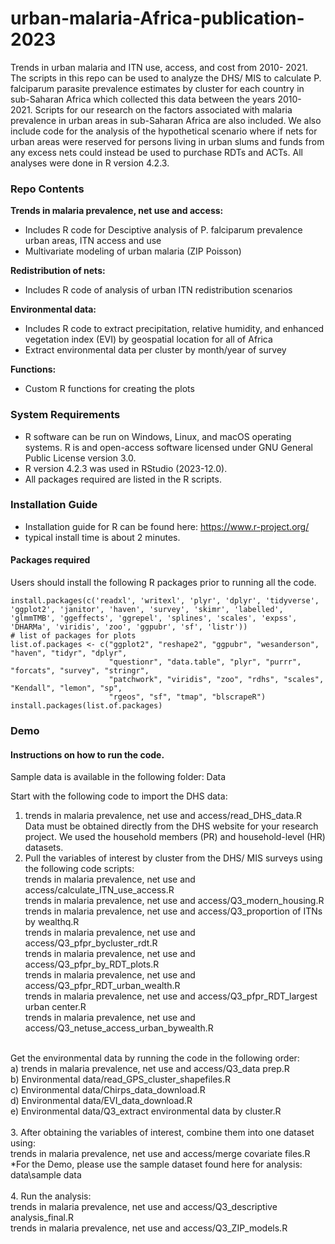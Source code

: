 # urban-malaria-Africa-publication-2023
Trends in urban malaria and ITN use, access, and cost from 2010- 2021.
The scripts in this repo can be used to analyze the DHS/ MIS to calculate P. falciparum parasite prevalence estimates by cluster for each country in sub-Saharan Africa which collected this data between the years 2010- 2021. Scripts for our research on the factors associated with malaria prevalence in urban areas in sub-Saharan Africa are also included. We also include code for the analysis of the hypothetical scenario where if nets for urban areas were reserved for persons living in urban slums and funds from any excess nets could instead be used to purchase RDTs and ACTs. All analyses were done in R version 4.2.3. 
  
### Repo Contents
**Trends in malaria prevalence, net use and access:** 
* Includes R code for Desciptive analysis of P. falciparum prevalence urban areas, ITN access and use
* Multivariate modeling of urban malaria (ZIP Poisson)
  
**Redistribution of nets:**
* Includes R code of analysis of urban ITN redistribution scenarios
  
**Environmental data:**
* Includes R code to extract precipitation, relative humidity, and enhanced vegetation index (EVI) by geospatial location for all of Africa
* Extract environmental data per cluster by month/year of survey
  
**Functions:**
* Custom R functions for creating the plots

### System Requirements
* R software can be run on Windows, Linux, and macOS operating systems. R is and open-access software licensed under GNU General Public License version 3.0. 
* R version 4.2.3 was used in RStudio (2023-12.0).
* All packages required are listed in the R scripts.

### Installation Guide 
* Installation guide for R can be found here: https://www.r-project.org/ 
* typical install time is about 2 minutes.
#### Packages required
Users should install the following R packages prior to running all the code.
```
install.packages(c('readxl', 'writexl', 'plyr', 'dplyr', 'tidyverse', 'ggplot2', 'janitor', 'haven', 'survey', 'skimr', 'labelled', 'glmmTMB', 'ggeffects', 'ggrepel', 'splines', 'scales', 'expss', 'DHARMa', 'viridis', 'zoo', 'ggpubr', 'sf', 'listr'))
# list of packages for plots
list.of.packages <- c("ggplot2", "reshape2", "ggpubr", "wesanderson", "haven", "tidyr", "dplyr",
                      "questionr", "data.table", "plyr", "purrr", "forcats", "survey", "stringr", 
                      "patchwork", "viridis", "zoo", "rdhs", "scales", "Kendall", "lemon", "sp",
                      "rgeos", "sf", "tmap", "blscrapeR")
install.packages(list.of.packages)
```

### Demo 
#### Instructions on how to run the code.
 Sample data is available in the following folder: Data
 
Start with the following code to import the DHS data: 
1. trends in malaria prevalence, net use and access/read_DHS_data.R<br />
   Data must be obtained directly from the DHS website for your research project. We used the household members (PR) and household-level (HR) datasets.<br /> 
2. Pull the variables of interest by cluster from the DHS/ MIS surveys using the following code scripts:<br />
   trends in malaria prevalence, net use and access/calculate_ITN_use_access.R<br /> 
   trends in malaria prevalence, net use and access/Q3_modern_housing.R<br />
   trends in malaria prevalence, net use and access/Q3_proportion of ITNs by wealthq.R<br /> 
   trends in malaria prevalence, net use and access/Q3_pfpr_bycluster_rdt.R<br />
   trends in malaria prevalence, net use and access/Q3_pfpr_by_RDT_plots.R<br /> 
   trends in malaria prevalence, net use and access/Q3_pfpr_RDT_urban_wealth.R<br /> 
   trends in malaria prevalence, net use and access/Q3_pfpr_RDT_largest urban center.R<br /> 
   trends in malaria prevalence, net use and access/Q3_netuse_access_urban_bywealth.R<br />
<br />
Get the environmental data by running the code in the following order:<br /> 
 a) trends in malaria prevalence, net use and access/Q3_data prep.R<br />
 b) Environmental data/read_GPS_cluster_shapefiles.R<br />
 c) Environmental data/Chirps_data_download.R<br />
 d) Environmental data/EVI_data_download.R<br />
 e) Environmental data/Q3_extract environmental data by cluster.R<br />
<br />
3. After obtaining the variables of interest, combine them into one dataset using:<br />
   trends in malaria prevalence, net use and access/merge covariate files.R<br />
*For the Demo, please use the sample dataset found here for analysis: data\sample data<br />
<br />
4. Run the analysis:<br />
   trends in malaria prevalence, net use and access/Q3_descriptive analysis_final.R<br />
   trends in malaria prevalence, net use and access/Q3_ZIP_models.R<br />

